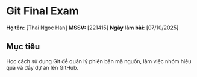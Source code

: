 # Git Final Exam

**Họ tên:** [Thai Ngoc Han]
**MSSV:** [221415]
**Ngày làm bài:** [07/10/2025]

## Mục tiêu
Học cách sử dụng Git để quản lý phiên bản mã nguồn, làm việc nhóm hiệu quả và đẩy dự án lên GitHub.
